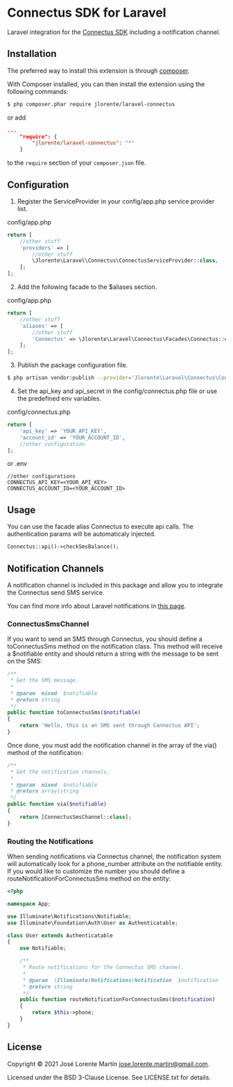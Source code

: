 Connectus SDK for Laravel
=======================
Laravel integration for the [Connectus SDK](https://github.com/jlorente/connectus-php-sdk) including a notification channel.

## Installation

The preferred way to install this extension is through [composer](http://getcomposer.org/download/).

With Composer installed, you can then install the extension using the following commands:

```bash
$ php composer.phar require jlorente/laravel-connectus
```

or add 

```json
...
    "require": {
        "jlorente/laravel-connectus": "*"
    }
```

to the ```require``` section of your `composer.json` file.

## Configuration

1. Register the ServiceProvider in your config/app.php service provider list.

config/app.php
```php
return [
    //other stuff
    'providers' => [
        //other stuff
        \Jlorente\Laravel\Connectus\ConnectusServiceProvider::class,
    ];
];
```

2. Add the following facade to the $aliases section.

config/app.php
```php
return [
    //other stuff
    'aliases' => [
        //other stuff
        'Connectus' => \Jlorente\Laravel\Connectus\Facades\Connectus::class,
    ];
];
```

3. Publish the package configuration file.

```bash
$ php artisan vendor:publish --provider='Jlorente\Laravel\Connectus\ConnectusServiceProvider'
```

4. Set the api_key and api_secret in the config/connectus.php file or use the predefined env 
variables.

config/connectus.php
```php
return [
    'api_key' => 'YOUR_API_KEY',
    'account_id' => 'YOUR_ACCOUNT_ID',
    //other configuration
];
```
or 
.env
```
//other configurations
CONNECTUS_API_KEY=<YOUR_API_KEY>
CONNECTUS_ACCOUNT_ID=<YOUR_ACCOUNT_ID>
```

## Usage

You can use the facade alias Connectus to execute api calls. The authentication 
params will be automaticaly injected.

```php
Connectus::api()->checkSmsBalance();
```

## Notification Channels

A notification channel is included in this package and allow you to integrate 
the Connectus send SMS service.

You can find more info about Laravel notifications in [this page](https://laravel.com/docs/5.6/notifications).

### ConnectusSmsChannel

If you want to send an SMS through Connectus, you should define a toConnectusSms method 
on the notification class. This method will receive a $notifiable entity and 
should return a string with the message to be sent on the SMS:

```php
/**
 * Get the SMS message.
 *
 * @param  mixed  $notifiable
 * @return string
 */
public function toConnectusSms($notifiable)
{
    return 'Hello, this is an SMS sent through Connectus API';
}
```

Once done, you must add the notification channel in the array of the via() method 
of the notification:

```php
/**
 * Get the notification channels.
 *
 * @param  mixed  $notifiable
 * @return array|string
 */
public function via($notifiable)
{
    return [ConnectusSmsChannel::class];
}
```

### Routing the Notifications

When sending notifications via Connectus channel, the notification system will 
automatically look for a phone_number attribute on the notifiable entity. If 
you would like to customize the number you should define a routeNotificationForConnectusSms
method on the entity:

```php
<?php

namespace App;

use Illuminate\Notifications\Notifiable;
use Illuminate\Foundation\Auth\User as Authenticatable;

class User extends Authenticatable
{
    use Notifiable;

    /**
     * Route notifications for the Connectus SMS channel.
     *
     * @param  \Illuminate\Notifications\Notification  $notification
     * @return string
     */
    public function routeNotificationForConnectusSms($notification)
    {
        return $this->phone;
    }
}
```

## License 
Copyright &copy; 2021 José Lorente Martín <jose.lorente.martin@gmail.com>.

Licensed under the BSD 3-Clause License. See LICENSE.txt for details.
